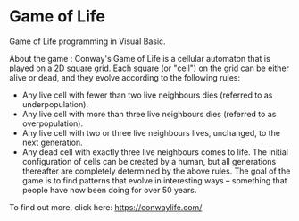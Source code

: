 # Game of Life
 
Game of Life programming in Visual Basic.

About the game :
Conway's Game of Life is a cellular automaton that is played on a 2D square grid. Each square (or "cell") on the grid can be either alive or dead, and they evolve according to the following rules:
 - Any live cell with fewer than two live neighbours dies (referred to as underpopulation).
 - Any live cell with more than three live neighbours dies (referred to as overpopulation).
 - Any live cell with two or three live neighbours lives, unchanged, to the next generation.
 - Any dead cell with exactly three live neighbours comes to life.
The initial configuration of cells can be created by a human, but all generations thereafter are completely determined by the above rules. The goal of the game is to find patterns that evolve in interesting ways – something that people have now been doing for over 50 years.

To find out more, click here: https://conwaylife.com/
